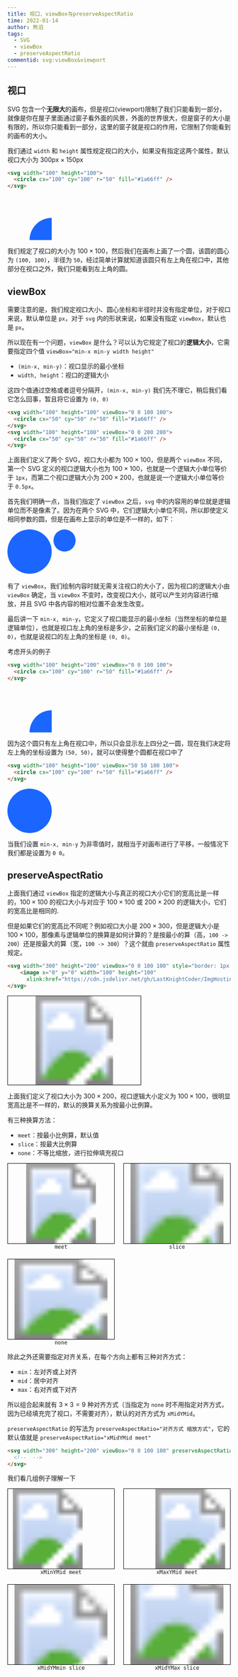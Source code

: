 ```yaml
---
title: 视口、viewBox与preserveAspectRatio
time: 2022-01-14
author: 熊滔
tags:
  - SVG
  - viewBox
  - preserveAspectRatio
commentid: svg:viewBox&viewport
---
```


## 视口

SVG 包含一个**无限大**的画布，但是视口(viewport)限制了我们只能看到一部分，就像是你在屋子里面通过窗子看外面的风景，外面的世界很大，但是窗子的大小是有限的，所以你只能看到一部分，这里的窗子就是视口的作用，它限制了你能看到的画布的大小。

我们通过 `width` 和 `height` 属性规定视口的大小，如果没有指定这两个属性，默认视口大小为 $300\text{px} \times 150\text{px}$

```html
<svg width="100" height="100">
  <circle cx="100" cy="100" r="50" fill="#1a66ff" />
</svg>
```

<svg width="100" height="100">
  <circle cx="100" cy="100" r="50" fill="#1a66ff" />
</svg>

我们规定了视口的大小为 $100 \times 100$，然后我们在画布上画了一个圆，该圆的圆心为 `(100, 100)`，半径为 `50`，经过简单计算就知道该圆只有左上角在视口中，其他部分在视口之外，我们只能看到左上角的圆。

## viewBox

需要注意的是，我们规定视口大小、圆心坐标和半径时并没有指定单位，对于视口来说，默认单位是 `px`，对于 `svg` 内的形状来说，如果没有指定 `viewBox`，默认也是 `px`。

所以现在有一个问题，`viewBox` 是什么？可以认为它规定了视口的**逻辑大小**，它需要指定四个值 `viewBox="min-x min-y width height"`

- `(min-x, min-y)`：视口显示的最小坐标
- `width, height`：视口的逻辑大小

这四个值通过空格或者逗号分隔开，`(min-x, min-y)` 我们先不理它，稍后我们看它怎么回事，暂且将它设置为 `(0, 0)`

```html
<svg width="100" height="100" viewBox="0 0 100 100">
  <circle cx="50" cy="50" r="50" fill="#1a66ff" />
</svg>
<svg width="100" height="100" viewBox="0 0 200 200">
  <circle cx="50" cy="50" r="50" fill="#1a66ff" />
</svg>
```

上面我们定义了两个 SVG，视口大小都为 $100 \times 100$，但是两个 `viewBox` 不同，第一个 SVG 定义的视口逻辑大小也为 $100 \times 100$，也就是一个逻辑大小单位等价于 `1px`，而第二个视口逻辑大小为 $200 \times 200$，也就是说一个逻辑大小单位等价于 `0.5px`。

首先我们明确一点，当我们指定了 `viewBox` 之后，`svg` 中的内容用的单位就是逻辑单位而不是像素了。因为在两个 SVG 中，它们逻辑大小单位不同，所以即使定义相同参数的圆，但是在画布上显示的单位是不一样的，如下：

<svg width="100" height="100" viewBox="0 0 100 100">
  <circle cx="50" cy="50" r="50" fill="#1a66ff" />
</svg>  

<svg width="100" height="100" viewBox="0 0 200 200">
  <circle cx="50" cy="50" r="50" fill="#1a66ff" />
</svg> 




有了 `viewBox`，我们绘制内容时就无需关注视口的大小了，因为视口的逻辑大小由 `viewBox` 确定，当 `viewBox` 不变时，改变视口大小，就可以产生对内容进行缩放，并且 SVG 中各内容的相对位置不会发生改变。

最后讲一下 `min-x, min-y`，它定义了视口能显示的最小坐标（当然坐标的单位是逻辑单位），也就是视口左上角的坐标是多少，之前我们定义的最小坐标是 `(0, 0)`，也就是说视口的左上角的坐标是 `(0, 0)`。

考虑开头的例子

```html
<svg width="100" height="100" viewBox="0 0 100 100">
  <circle cx="100" cy="100" r="50" fill="#1a66ff" />
</svg>
```

<svg width="100" height="100" viewBox="0 0 100 100">
  <circle cx="100" cy="100" r="50" fill="#1a66ff" />
</svg>

因为这个圆只有左上角在视口中，所以只会显示左上四分之一圆，现在我们决定将左上角的坐标设置为 `(50, 50)`，就可以使得整个圆都在视口中了

```html
<svg width="100" height="100" viewBox="50 50 100 100">
  <circle cx="100" cy="100" r="50" fill="#1a66ff" />
</svg>
```

<svg width="100" height="100" viewBox="50 50 100 100">
  <circle cx="100" cy="100" r="50" fill="#1a66ff" />
</svg>

当我们设置 `min-x, min-y` 为非零值时，就相当于对画布进行了平移，一般情况下我们都是设置为 `0 0`。

## preserveAspectRatio

上面我们通过 `viewBox` 指定的逻辑大小与真正的视口大小它们的宽高比是一样的，$100 \times 100$ 的视口大小与对应于 $100 \times 100$ 或 $200 \times 200$ 的逻辑大小，它们的宽高比是相同的.

但是如果它们的宽高比不同呢？例如视口大小是 $200 \times 300$，但是逻辑大小是 $100 \times 100$，那像素与逻辑单位的换算是如何计算的？是按最小的算（高，`100 -> 200`）还是按最大的算（宽，`100 -> 300`）？这个就由 `preserveAspectRatio` 属性规定。

```html
<svg width="300" height="200" viewBox="0 0 100 100" style="border: 1px solid black;">
    <image x="0" y="0" width="100" height="100" 
      xlink:href="https://cdn.jsdelivr.net/gh/LastKnightCoder/ImgHosting3@master/image.1shw90eniffk.png" />
</svg>
```

<svg width="300" height="200" viewBox="0 0 100 100" style="border: 1px solid black;">
    <image x="0" y="0" width="100" height="100" xlink:href="https://cdn.jsdelivr.net/gh/LastKnightCoder/ImgHosting3@master/image.1shw90eniffk.png" />
</svg>
 
上面我们定义了视口大小为 $300 \times 200$，视口逻辑大小定义为 $100 \times 100$，很明显宽高比是不一样的，默认的换算关系为按最小比例算。

有三种换算方法：

- `meet`：按最小比例算，默认值
- `slice`：按最大比例算
- `none`：不等比缩放，进行拉伸填充视口

<div style="display: grid; grid-template-columns: repeat(2, 1fr); gap: 20px;">
<div style="display: flex; justify-content: center;">
<div>
  <svg width="240" height="180" viewBox="0 0 100 100" style="border: 1px solid black;">
  <image x="0" y="0" width="100" height="100" xlink:href="https://cdn.jsdelivr.net/gh/LastKnightCoder/ImgHosting3@master/image.1shw90eniffk.png" />
</svg>
<center><code>meet</code></center>
</div>
</div>
<div style="display: flex; justify-content: center;">
<div>
<svg width="240" height="180" viewBox="0 0 100 100" preserveAspectRatio="xMidYMid slice" style="border: 1px solid black;">
  <image x="0" y="0" width="100" height="100" xlink:href="https://cdn.jsdelivr.net/gh/LastKnightCoder/ImgHosting3@master/image.1shw90eniffk.png" />
</svg>
<center><code>slice</code></center>
</div>  
</div>
<div style="display: flex; justify-content: center;">
<div>
<svg width="240" height="180" viewBox="0 0 100 100" preserveAspectRatio="none" style="border: 1px solid black;">
  <image x="0" y="0" width="100" height="100" xlink:href="https://cdn.jsdelivr.net/gh/LastKnightCoder/ImgHosting3@master/image.1shw90eniffk.png" />
</svg>
<center><code>none</code></center>  
</div>  
</div>
</div>

除此之外还需要指定对齐关系，在每个方向上都有三种对齐方式：

- `min`：左对齐或上对齐
- `mid`：居中对齐
- `max`：右对齐或下对齐

所以组合起来就有 $3 \times 3 = 9$ 种对齐方式（当指定为 `none` 时不用指定对齐方式，因为已经填充完了视口，不需要对齐），默认的对齐方式为 `xMidYMid`。

`preserveAspectRatio` 的写法为 `preserveAspectRatio="对齐方式 缩放方式"`，它的默认值就是 `preserveAspectRatio="xMidYMid meet"`

```html
<svg width="300" height="200" viewBox="0 0 100 100" preserveAspectRatio="xMidYMid meet">
  <!--  -->
</svg>
```

我们看几组例子理解一下

<div style="display: grid; grid-template-columns: repeat(2, 1fr); gap: 20px;">
<div style="display: flex; justify-content: center;">
<div>
  <svg width="240" height="180" viewBox="0 0 100 100" style="border: 1px solid black;" preserveAspectRatio="xMinYMid meet">
  <image x="0" y="0" width="100" height="100" xlink:href="https://cdn.jsdelivr.net/gh/LastKnightCoder/ImgHosting3@master/image.1shw90eniffk.png" />
</svg>
<center><code>xMinYMid meet</code></center>
</div>
</div>
  <div style="display: flex; justify-content: center;">
<div>
  <svg width="240" height="180" viewBox="0 0 100 100" style="border: 1px solid black;" preserveAspectRatio="xMaxYMid meet">
  <image x="0" y="0" width="100" height="100" xlink:href="https://cdn.jsdelivr.net/gh/LastKnightCoder/ImgHosting3@master/image.1shw90eniffk.png" />
</svg>
<center><code>xMaxYMid meet</code></center>
</div>
</div>
<div style="display: flex; justify-content: center;">
<div>
<svg width="240" height="180" viewBox="0 0 100 100" preserveAspectRatio="xMidYMin slice" style="border: 1px solid black;">
  <image x="0" y="0" width="100" height="100" xlink:href="https://cdn.jsdelivr.net/gh/LastKnightCoder/ImgHosting3@master/image.1shw90eniffk.png" />
</svg>
<center><code>xMidYMmin slice</code></center>
</div>  
</div>
<div style="display: flex; justify-content: center;">
<div>
<svg width="240" height="180" viewBox="0 0 100 100" preserveAspectRatio="xMidYMax slice" style="border: 1px solid black;">
  <image x="0" y="0" width="100" height="100" xlink:href="https://cdn.jsdelivr.net/gh/LastKnightCoder/ImgHosting3@master/image.1shw90eniffk.png" />
</svg>
<center><code>xMidYMax slice</code></center>
</div>  
</div>
</div>



